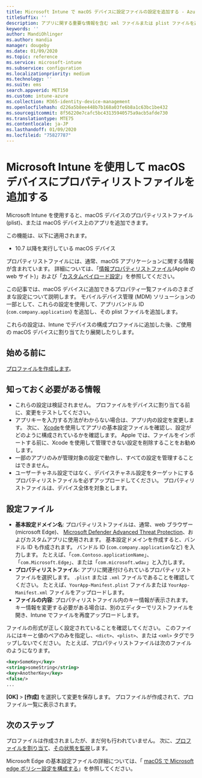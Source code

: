 ```yaml
---
title: Microsoft Intune で macOS デバイスに設定ファイルの設定を追加する - Azure | Microsoft Docs
titleSuffix: ''
description: アプリに関する重要な情報を含む xml ファイルまたは plist ファイルを追加します。 基本設定ファイルのデバイス構成プロファイルを使用して、プロパティリストファイル内のキー情報を変更し、macOS デバイスに割り当てます。
keywords: ''
author: MandiOhlinger
ms.author: mandia
manager: dougeby
ms.date: 01/09/2020
ms.topic: reference
ms.service: microsoft-intune
ms.subservice: configuration
ms.localizationpriority: medium
ms.technology: ''
ms.suite: ems
search.appverid: MET150
ms.custom: intune-azure
ms.collection: M365-identity-device-management
ms.openlocfilehash: d226a5b8ee448b7b168a03fe6b8a1c63bc1be432
ms.sourcegitcommit: 8f56220e7cafc5bc43135940575a9acb5afde730
ms.translationtype: MTE75
ms.contentlocale: ja-JP
ms.lasthandoff: 01/09/2020
ms.locfileid: "75827787"
---
```

# <a name="add-a-property-list-file-to-macos-devices-using-microsoft-intune"></a>Microsoft Intune を使用して macOS デバイスにプロパティリストファイルを追加する

Microsoft Intune を使用すると、macOS デバイスのプロパティリストファイル (plist)、または macOS デバイス上のアプリを追加できます。

この機能は、以下に適用されます。

- 10.7 以降を実行している macOS デバイス

プロパティリストファイルには、通常、macOS アプリケーションに関する情報が含まれています。 詳細については、「[情報プロパティリストファイル](https://developer.apple.com/library/archive/documentation/General/Reference/InfoPlistKeyReference/Articles/AboutInformationPropertyListFiles.html)(Apple の web サイト)」および「[カスタムペイロード設定](https://support.apple.com/guide/mdm/custom-mdm9abbdbe7/1/web/1)」を参照してください。

この記事では、macOS デバイスに追加できるプロパティ一覧ファイルのさまざまな設定について説明します。 モバイルデバイス管理 (MDM) ソリューションの一部として、これらの設定を使用して、アプリバンドル ID (`com.company.application`) を追加し、その plist ファイルを追加します。

これらの設定は、Intune でデバイスの構成プロファイルに追加した後、ご使用の macOS デバイスに割り当てたり展開したりします。

## <a name="before-you-begin"></a>始める前に

[プロファイルを作成します](device-profile-create.md)。

## <a name="what-you-need-to-know"></a>知っておく必要がある情報

- これらの設定は検証されません。 プロファイルをデバイスに割り当てる前に、変更をテストしてください。
- アプリキーを入力する方法がわからない場合は、アプリ内の設定を変更します。 次に、 [Xcode](https://developer.apple.com/xcode/)を使用してアプリの基本設定ファイルを確認し、設定がどのように構成されているかを確認します。 Apple では、ファイルをインポートする前に、Xcode を使用して管理できない設定を削除することをお勧めします。
- 一部のアプリのみが管理対象の設定で動作し、すべての設定を管理することはできません。
- ユーザーチャネル設定ではなく、デバイスチャネル設定をターゲットにするプロパティリストファイルを必ずアップロードしてください。 プロパティリストファイルは、デバイス全体を対象とします。

## <a name="preference-file"></a>設定ファイル

- **基本設定ドメイン名**: プロパティリストファイルは、通常、web ブラウザー (microsoft Edge)、 [Microsoft Defender Advanced Threat Protection](https://docs.microsoft.com/windows/security/threat-protection/microsoft-defender-atp/microsoft-defender-atp-mac)、およびカスタムアプリに使用されます。 基本設定ドメインを作成すると、バンドル ID も作成されます。 バンドル ID (`com.company.application`など) を入力します。 たとえば、「`com.Contoso.applicationName`」、「`com.Microsoft.Edge`」、または「`com.microsoft.wdav`」と入力します。
- **プロパティリストファイル**: アプリに関連付けられているプロパティリストファイルを選択します。 `.plist` または `.xml` ファイルであることを確認してください。 たとえば、`YourApp-Manifest.plist` ファイルまたは `YourApp-Manifest.xml` ファイルをアップロードします。
- **ファイルの内容**: プロパティリストファイル内のキー情報が表示されます。 キー情報を変更する必要がある場合は、別のエディターでリストファイルを開き、Intune でファイルを再度アップロードします。

ファイルの形式が正しく設定されていることを確認してください。 このファイルにはキーと値のペアのみを指定し、`<dict>`、`<plist>`、または `<xml>` タグでラップしないでください。 たとえば、プロパティリストファイルは次のファイルのようになります。

```xml
<key>SomeKey</key>
<string>someString</string>
<key>AnotherKey</key>
<false/>
...
```

**[OK]**  >  **[作成]** を選択して変更を保存します。 プロファイルが作成されて、プロファイル一覧に表示されます。

## <a name="next-steps"></a>次のステップ

プロファイルは作成されましたが、まだ何も行われていません。 次に、[プロファイルを割り当て](device-profile-assign.md)、[その状態を監視](device-profile-monitor.md)します。

Microsoft Edge の基本設定ファイルの詳細については、「 [macOS で Microsoft edge ポリシー設定を構成する](https://docs.microsoft.com/deployedge/configure-microsoft-edge-on-mac)」を参照してください。

